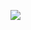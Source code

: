 <a href="https://discord.com/users/965963899612573748"><img src="https://lanyard-profile-readme.vercel.app/api/965963899612573748?theme=dark&bg=18191c&animated=false&hideDiscrim=true&borderRadius=30px"></a>
